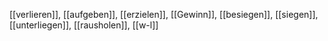 [[verlieren]], [[aufgeben]], [[erzielen]], [[Gewinn]], [[besiegen]], [[siegen]], [[unterliegen]], [[rausholen]], [[w-l]]